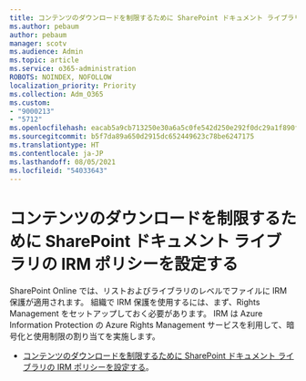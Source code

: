 ```yaml
---
title: コンテンツのダウンロードを制限するために SharePoint ドキュメント ライブラリの IRM ポリシーを設定する
ms.author: pebaum
author: pebaum
manager: scotv
ms.audience: Admin
ms.topic: article
ms.service: o365-administration
ROBOTS: NOINDEX, NOFOLLOW
localization_priority: Priority
ms.collection: Adm_O365
ms.custom:
- "9000213"
- "5712"
ms.openlocfilehash: eacab5a9cb713250e30a6a5c0fe542d250e292f0dc29a1f890f9cf7c7fb8344c
ms.sourcegitcommit: b5f7da89a650d2915dc652449623c78be6247175
ms.translationtype: HT
ms.contentlocale: ja-JP
ms.lasthandoff: 08/05/2021
ms.locfileid: "54033643"
---
```

# <a name="configure-irm-policies-on-sharepoint-document-libraries-to-limit-download-of-content"></a>コンテンツのダウンロードを制限するために SharePoint ドキュメント ライブラリの IRM ポリシーを設定する

SharePoint Online では、リストおよびライブラリのレベルでファイルに IRM 保護が適用されます。 組織で IRM 保護を使用するには、まず、Rights Management をセットアップしておく必要があります。 IRM は Azure Information Protection の Azure Rights Management サービスを利用して、暗号化と使用制限の割り当てを実施します。

- [コンテンツのダウンロードを制限するために SharePoint ドキュメント ライブラリの IRM ポリシーを設定する](https://docs.microsoft.com/microsoft-365/compliance/set-up-irm-in-sp-admin-center)。
